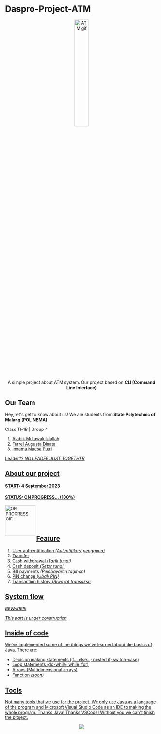 # Daspro-Project-ATM
<p align="center">
   <img src="https://media.giphy.com/media/v1.Y2lkPTc5MGI3NjExa3pkb251cGpoYnplajZxazQ3bDlyM2Z3ZXA4ZXJoeHptaHoxeHNiOCZlcD12MV9pbnRlcm5hbF9naWZfYnlfaWQmY3Q9Zw/3o6UBl6P4Ey0zkqbnO/giphy.gif" alt="ATM gif" width="30%"> 
</p>

<p align="center">A simple project about ATM system. Our project based on <b>CLI (Command Line Interface)</b></p>

## Our Team
<p>Hey, let's get to know about us! We are students from <b>State Polytechnic of Malang (POLINEMA)</b></p>
<p>Class TI-1B | Group 4</p>
<ol>
    <li><a href="https://github.com/AtabikM1">Atabik Mutawakilalallah</li>
    <li><a href="https://github.com/FarrelAD">Farrel Augusta Dinata</li>
    <li><a href="https://github.com/sukinnamz">Innama Maesa Putri</li>
</ol>

Leader?? _NO LEADER JUST TOGETHER_
      
## About our project

#### START: 4 September 2023 ####

#### STATUS: ON PROGRESS... (100%) ####

<img src="https://media.giphy.com/media/hTZXf0F5qZXUaFTfyY/giphy.gif" width="100" alt="ON PROGRESS GIF" align="left">
<br><br><br><br>

## Feature
1. User authentification <i>(Autentifikasi pengguna)</i>
2. Transfer
3. Cash withdrawal <i>(Tarik tunai)</i>
4. Cash deposit <i>(Setor tunai)</i>
5. Bill payments <i>(Pembayaran tagihan)</i>
6. PIN change <i>(Ubah PIN)</i>
7. Transaction history <i>(Riwayat transaksi)</i>

## System flow
<p><i>BEWARE!!!</i></p>
<p><i>This part is under construction</i></p>

## Inside of code
We've implemented some of the things we've learned about the basics of Java. There are:
- Decision making statements (if... else...; nested if; switch-case)
- Loop statements (do-while; while; for)
- Arrays (Multidimensional arrays)
- Function _(soon)_

## Tools ##
Not many tools that we use for the project. We only use Java as a language of the program and Microsoft Visual Studio Code as an IDE to making the whole program. 
Thanks Java! Thanks VSCode! Without you we can't finish the project.
<p align="center">
   <img src="https://skillicons.dev/icons?i=java,vscode">
</p>


